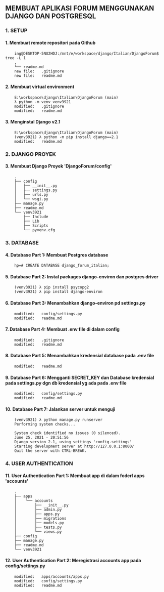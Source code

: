 ## MEMBUAT APLIKASI FORUM MENGGUNAKAN DJANGO DAN POSTGRESQL


### 1. SETUP

#### 1. Membuat remote repositori pada Github 

        ing@DESKTOP-5NU2HDJ:/mnt/e/workspace/django/Italian/DjangoForum$ tree -L 1
        .
        └── readme.md        
        new file:   .gitignore
        new file:   readme.md

#### 2. Membuat virtual environment

        E:\workspace\django\Italian\DjangoForum (main)
        λ python -m venv venv3921
        modified:   .gitignore
        modified:   readme.md

#### 3. Menginstal Django v2.1        

        E:\workspace\django\Italian\DjangoForum (main)
        (venv3921) λ python -m pip install django==2.1
        modified:   readme.md


### 2. DJANGO PROYEK

#### 3. Membuat Django Proyek 'DjangoForum/config'

        .
        ├── config
        │ 	├── __init__.py
        │ 	├── settings.py
        │ 	├── urls.py
        │ 	└── wsgi.py
        ├── manage.py
        ├── readme.md
        └── venv3921
            ├── Include
            ├── Lib
            ├── Scripts
            └── pyvenv.cfg


### 3. DATABASE

#### 4. Database Part 1: Membuat Postgres database

        hp=# CREATE DATABASE django_forum_italian;  

#### 5. Database Part 2: Instal packages django-environ dan postgres driver

        (venv3921) λ pip install psycopg2 
        (venv3921) λ pip install django-environ

#### 6. Database Part 3: Menambahkan django-environ pd settings.py

        modified:   config/settings.py
        modified:   readme.md 

#### 7. Database Part 4: Membuat .env file di dalam config 

        modified:   .gitignore
        modified:   readme.md

#### 8. Database Part 5: Menambahkan kredensial database pada .env file

        modified:   readme.md

#### 9. Database Part 6: Mengganti SECRET_KEY dan Database kredensial pada settings.py dgn db kredensial yg ada pada .env file

        modified:   config/settings.py
        modified:   readme.md

#### 10. Database Part 7: Jalankan server untuk menguji

        (venv3921) λ python manage.py runserver
        Performing system checks...

        System check identified no issues (0 silenced).
        June 25, 2021 - 20:51:56
        Django version 2.1, using settings 'config.settings'
        Starting development server at http://127.0.0.1:8000/
        Quit the server with CTRL-BREAK.


### 4. USER AUTHENTICATION

#### 11. User Authentication Part 1: Membuat app  di dalam foderl apps 'accounts'

        .
        ├── apps
        │	 └── accounts
        │	     ├── __init__.py
        │	     ├── admin.py
        │	     ├── apps.py
        │	     ├── migrations
        │	     ├── models.py
        │	     ├── tests.py
        │	     └── views.py
        ├── config
        ├── manage.py
        ├── readme.md
        └── venv3921

#### 12. User Authentication Part 2: Meregistrasi accounts app pada config/settings.py

        modified:   apps/accounts/apps.py
        modified:   config/settings.py
        modified:   readme.md


































































































































